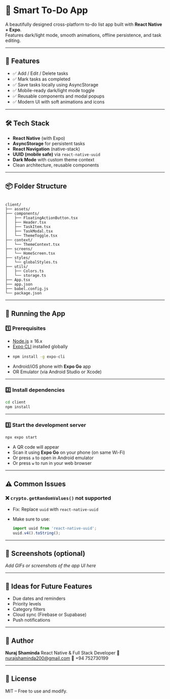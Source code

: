 # 🧠 Smart To-Do App

A beautifully designed cross-platform to-do list app built with **React Native + Expo**.  
Features dark/light mode, smooth animations, offline persistence, and task editing.


---

## 🚀 Features

- ✅ Add / Edit / Delete tasks
- ✅ Mark tasks as completed
- ✅ Save tasks locally using AsyncStorage
- ✅ Mobile-ready dark/light mode toggle
- ✅ Reusable components and modal popups
- ✅ Modern UI with soft animations and icons

---

## 🛠️ Tech Stack

- **React Native** (with Expo)
- **AsyncStorage** for persistent tasks
- **React Navigation** (native-stack)
- **UUID (mobile safe)** via `react-native-uuid`
- **Dark Mode** with custom theme context
- Clean architecture, reusable components

---

## 📦 Folder Structure

```

client/
├── assets/
├── components/
│   ├── FloatingActionButton.tsx
│   ├── Header.tsx
│   ├── TaskItem.tsx
│   ├── TaskModal.tsx
│   └── ThemeToggle.tsx
├── context/
│   └── ThemeContext.tsx
├── screens/
│   └── HomeScreen.tsx
├── styles/
│   └── globalStyles.ts
├── utils/
│   ├── Colors.ts
│   └── storage.ts
├── App.tsx
├── app.json
├── babel.config.js
└── package.json

````

---

## 📲 Running the App

### 1️⃣ Prerequisites

- [Node.js](https://nodejs.org/) ≥ 16.x
- [Expo CLI](https://docs.expo.dev/get-started/installation/) installed globally
- 
  ```bash
  npm install -g expo-cli

* Android/iOS phone with **Expo Go** app
* OR Emulator (via Android Studio or Xcode)

---

### 2️⃣ Install dependencies

```bash
cd client
npm install
```

---

### 3️⃣ Start the development server

```bash
npx expo start
```

* A QR code will appear
* Scan it using **Expo Go** on your phone (on same Wi-Fi)
* Or press `a` to open in Android emulator
* Or press `w` to run in your web browser

---

## ⚠️ Common Issues

### ❌ `crypto.getRandomValues()` not supported

* Fix: Replace `uuid` with `react-native-uuid`
* Make sure to use:

  ```ts
  import uuid from 'react-native-uuid';
  uuid.v4().toString();
  ```

---

## 📸 Screenshots (optional)

*Add GIFs or screenshots of the app UI here*

---

## 🧠 Ideas for Future Features

* Due dates and reminders
* Priority levels
* Category filters
* Cloud sync (Firebase or Supabase)
* Push notifications

---

## 🙌 Author

**Nuraj Shaminda**
React Native & Full Stack Developer
📧 [nurajshaminda200@gmail.com](mailto:nurajshaminda200@gmail.com)
📱 +94 752730199

---

## 📄 License

MIT – Free to use and modify.
